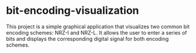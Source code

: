 # bit-encoding-visualization
This project is a simple graphical application that visualizes two common bit encoding schemes: NRZ-I and NRZ-L. It allows the user to enter a series of bits and displays the corresponding digital signal for both encoding schemes.
